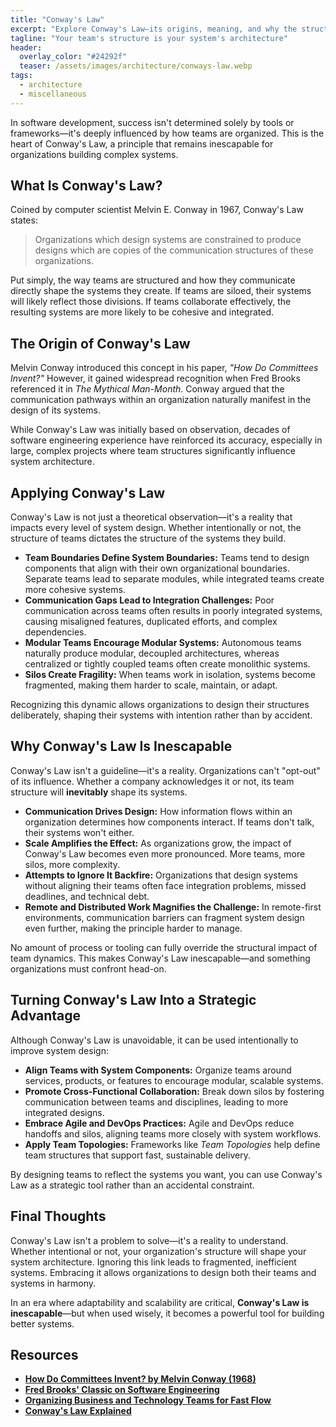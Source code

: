 ```yaml
---
title: "Conway's Law"
excerpt: "Explore Conway's Law—its origins, meaning, and why the structure of an organization inevitably influences the systems it creates."
tagline: "Your team's structure is your system's architecture"
header:
  overlay_color: "#24292f"
  teaser: /assets/images/architecture/conways-law.webp
tags:
  - architecture
  - miscellaneous
---
```


In software development, success isn't determined solely by tools or frameworks—it's deeply influenced by how teams are organized. This is the heart of Conway's Law, a principle that remains inescapable for organizations building complex systems.

## What Is Conway's Law?

Coined by computer scientist Melvin E. Conway in 1967, Conway's Law states:

> Organizations which design systems are constrained to produce designs which are copies of the communication structures of these organizations.

Put simply, the way teams are structured and how they communicate directly shape the systems they create. If teams are siloed, their systems will likely reflect those divisions. If teams collaborate effectively, the resulting systems are more likely to be cohesive and integrated.

## The Origin of Conway's Law

Melvin Conway introduced this concept in his paper, *"How Do Committees Invent?"* However, it gained widespread recognition when Fred Brooks referenced it in *The Mythical Man-Month*. Conway argued that the communication pathways within an organization naturally manifest in the design of its systems.

While Conway's Law was initially based on observation, decades of software engineering experience have reinforced its accuracy, especially in large, complex projects where team structures significantly influence system architecture.

## Applying Conway's Law

Conway's Law is not just a theoretical observation—it's a reality that impacts every level of system design. Whether intentionally or not, the structure of teams dictates the structure of the systems they build.

- **Team Boundaries Define System Boundaries:** Teams tend to design components that align with their own organizational boundaries. Separate teams lead to separate modules, while integrated teams create more cohesive systems.
- **Communication Gaps Lead to Integration Challenges:** Poor communication across teams often results in poorly integrated systems, causing misaligned features, duplicated efforts, and complex dependencies.
- **Modular Teams Encourage Modular Systems:** Autonomous teams naturally produce modular, decoupled architectures, whereas centralized or tightly coupled teams often create monolithic systems.
- **Silos Create Fragility:** When teams work in isolation, systems become fragmented, making them harder to scale, maintain, or adapt.

Recognizing this dynamic allows organizations to design their structures deliberately, shaping their systems with intention rather than by accident.

## Why Conway's Law Is Inescapable

Conway's Law isn't a guideline—it's a reality. Organizations can't "opt-out" of its influence. Whether a company acknowledges it or not, its team structure will **inevitably** shape its systems.

- **Communication Drives Design:** How information flows within an organization determines how components interact. If teams don't talk, their systems won't either.
- **Scale Amplifies the Effect:** As organizations grow, the impact of Conway's Law becomes even more pronounced. More teams, more silos, more complexity.
- **Attempts to Ignore It Backfire:** Organizations that design systems without aligning their teams often face integration problems, missed deadlines, and technical debt.
- **Remote and Distributed Work Magnifies the Challenge:** In remote-first environments, communication barriers can fragment system design even further, making the principle harder to manage.

No amount of process or tooling can fully override the structural impact of team dynamics. This makes Conway's Law inescapable—and something organizations must confront head-on.

## Turning Conway's Law Into a Strategic Advantage

Although Conway's Law is unavoidable, it can be used intentionally to improve system design:

- **Align Teams with System Components:** Organize teams around services, products, or features to encourage modular, scalable systems.  
- **Promote Cross-Functional Collaboration:** Break down silos by fostering communication between teams and disciplines, leading to more integrated designs.  
- **Embrace Agile and DevOps Practices:** Agile and DevOps reduce handoffs and silos, aligning teams more closely with system workflows.  
- **Apply Team Topologies:** Frameworks like *Team Topologies* help define team structures that support fast, sustainable delivery.

By designing teams to reflect the systems you want, you can use Conway's Law as a strategic tool rather than an accidental constraint.

## Final Thoughts

Conway's Law isn't a problem to solve—it's a reality to understand. Whether intentional or not, your organization's structure will shape your system architecture. Ignoring this link leads to fragmented, inefficient systems. Embracing it allows organizations to design both their teams and systems in harmony.

In an era where adaptability and scalability are critical, **Conway's Law is inescapable**—but when used wisely, it becomes a powerful tool for building better systems.

## Resources

- [**How Do Committees Invent? by Melvin Conway (1968)**](https://www.melconway.com/Home/Committees_Paper.html)  
- [**Fred Brooks' Classic on Software Engineering**](https://www.goodreads.com/book/show/13629.The_Mythical_Man_Month)  
- [**Organizing Business and Technology Teams for Fast Flow**](https://teamtopologies.com/)  
- [**Conway's Law Explained**](https://martinfowler.com/bliki/ConwaysLaw.html)
